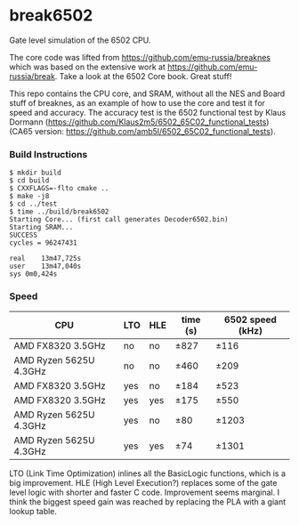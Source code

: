 # break6502

Gate level simulation of the 6502 CPU.  

The core code was lifted from https://github.com/emu-russia/breaknes which was based on the extensive work at https://github.com/emu-russia/break.
Take a look at the 6502 Core book. Great stuff!

This repo contains the CPU core, and SRAM, without all the NES and Board stuff of breaknes, as an example of how to use the core and test it for speed and accuracy.
The accuracy test is the 6502 functional test by Klaus Dormann (https://github.com/Klaus2m5/6502_65C02_functional_tests) (CA65 version: https://github.com/amb5l/6502_65C02_functional_tests).

### Build Instructions

```
$ mkdir build
$ cd build
$ CXXFLAGS=-flto cmake ..
$ make -j8
$ cd ../test
$ time ../build/break6502
Starting Core... (first call generates Decoder6502.bin)
Starting SRAM...
SUCCESS
cycles = 96247431

real	13m47,725s
user	13m47,040s
sys	0m0,424s
```

### Speed

| CPU | LTO | HLE | time (s) | 6502 speed (kHz) |
| --- | --- | --- | --- | --- |
| AMD FX8320 3.5GHz | no | no | ±827 | ±116 |
| AMD Ryzen 5625U 4.3GHz | no | no | ±460 | ±209 |
| AMD FX8320 3.5GHz | yes | no | ±184 | ±523 |
| AMD FX8320 3.5GHz | yes | yes | ±175 | ±550 |
| AMD Ryzen 5625U 4.3GHz | yes | no | ±80 | ±1203 |
| AMD Ryzen 5625U 4.3GHz | yes | yes | ±74 | ±1301 |

LTO (Link Time Optimization) inlines all the BasicLogic functions, which is a big improvement.
HLE (High Level Execution?) replaces some of the gate level logic with shorter and faster C code. Improvement seems marginal.
I think the biggest speed gain was reached by replacing the PLA with a giant lookup table.
